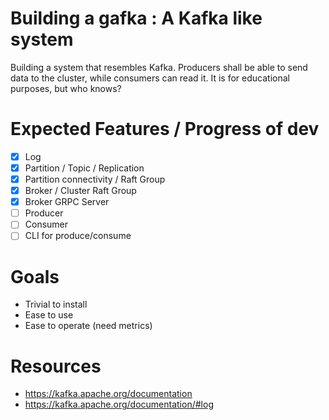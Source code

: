 # Building a gafka : A Kafka like system
Building a system that resembles Kafka. Producers shall be able to send data to the cluster, while consumers can read it.
It is for educational purposes, but who knows?


# Expected Features / Progress of dev
- [x] Log
- [x] Partition / Topic / Replication
- [x] Partition connectivity / Raft Group
- [x] Broker / Cluster Raft Group
- [x] Broker GRPC Server
- [ ] Producer
- [ ] Consumer
- [ ] CLI for produce/consume

# Goals
- Trivial to install
- Ease to use
- Ease to operate (need metrics)

















# Resources
- https://kafka.apache.org/documentation
- https://kafka.apache.org/documentation/#log